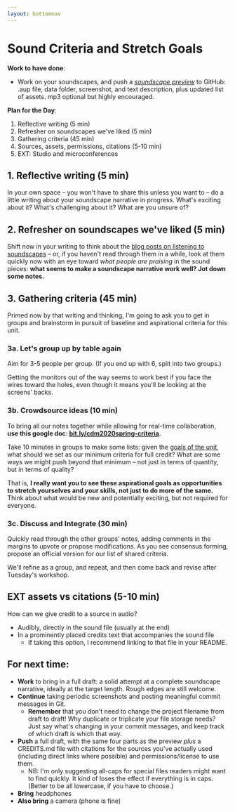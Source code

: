```yaml
---
layout: bottomnav
---
```


# Sound Criteria and Stretch Goals

**Work to have done**:

* Work on your soundscapes, and push a _[soundscape preview](https://github.com/benmiller314/soundscape2020spring)_ to GitHub: .aup file, data folder, screenshot, and text description, plus updated list of assets. mp3 optional but highly encouraged.

**Plan for the Day**:
1. Reflective writing (5 min)
2. Refresher on soundscapes we've liked (5 min)
3. Gathering criteria (45 min)
4. Sources, assets, permissions, citations (5-10 min)
5. EXT: Studio and microconferences

<!-- Start with review of GH Desktop for pushing large folders -->
## 1. Reflective writing (5 min) <!-- we get here at 2:38 -->
<div class="alert alert-success">
In your own space – you won't have to share this unless you want to – do a little writing about your soundscape narrative in progress. What's exciting about it? What's challenging about it? What are you unsure of?
</div>

## 2. Refresher on soundscapes we've liked (5 min)
Shift now in your writing to think about the [blog posts on listening to soundscapes]({{site.github.issues_url}}/2) – or, if you haven't read through them in a while, look at them quickly now with an eye toward _what people are praising_ in the sound pieces: **what seems to make a soundscape narrative work well? Jot down some notes.**

## 3. Gathering criteria (45 min)
Primed now by that writing and thinking, I'm going to ask you to get in groups and brainstorm in pursuit of baseline and aspirational criteria for this unit.

### 3a. Let's group up by table again
Aim for 3-5 people per group. (If you end up with 6, split into two groups.)

Getting the monitors out of the way seems to work best if you face the wires toward the holes, even though it means you'll be looking at the screens' backs.

### 3b. Crowdsource ideas (10 min) <!-- start at ~2:53 -->
To bring all our notes together while allowing for real-time collaboration, **use this google doc: [bit.ly/cdm2020spring-criteria](http://bit.ly/cdm2020spring-criteria).**

<div class="alert alert-success">
Take 10 minutes in groups to make some lists: given the <a href="https://github.com/benmiller314/soundscape2020spring">goals of the unit</a>, what should we set as our minimum criteria for full credit? What are some ways we might push beyond that minimum – not just in terms of quantity, but in terms of quality?

That is, <strong>I really want you to see these aspirational goals as opportunities to stretch yourselves and your skills, not just to do more of the same.</strong> Think about what would be new and potentially exciting, but not required for everyone.
</div>

### 3c. Discuss and Integrate (30 min)
Quickly read through the other groups' notes, adding comments in the margins to upvote or propose modifications. As you see consensus forming, propose an official version for our list of shared criteria.

We'll refine as a group, and repeat, and then come back and revise after Tuesday's workshop.


## EXT assets vs citations (5-10 min)

How can we give credit to a source in audio?

* Audibly, directly in the sound file (usually at the end)
* In a prominently placed credits text that accompanies the sound file
  - If taking this option, I recommend linking to that file in your README.


## For next time:

* **Work** to bring in a full draft: a solid attempt at a complete soundscape narrative, ideally at the target length. Rough edges are still welcome.
* **Continue** taking periodic screenshots and posting meaningful commit messages in Git.
  - **Remember** that you don't need to change the project filename from draft to draft! Why duplicate or triplicate your file storage needs? Just say what's changing in your commit messages, and keep track of which draft is which that way.
* **Push** a full draft, with the same four parts as the preview *plus* a CREDITS.md file with citations for the sources you've actually used (including direct links where possible) and permissions/license to use them.
  - NB: I'm only suggesting all-caps for special files readers might want to find quickly. It kind of loses the effect if everything is in caps. (Better to be all lowercase, if you have to choose.)
* **Bring** headphones
* **Also bring** a camera (phone is fine)

<!--
<div class="alert alert-danger"><strong>If you couldn't get git-lfs working</strong>, and even a zip file is too big for GitHub, <a href="http://pitt.box.com">you can use Box</a> to share your Audacity file and its associated data folder. But please still do use git to keep track of your revision choices when possible, perhaps by committing screenshots. And may I suggest adding a link to your Box folder in your GitHub repository's README.md?
</div>
-->
